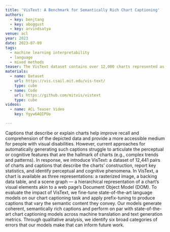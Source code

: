 ```yaml
---
title: 'VisText: A Benchmark for Semantically Rich Chart Captioning'
authors:
  - key: benjtang
  - key: aboggust
  - key: arvindsatya
venue: acl
year: 2023
date: 2023-07-09
tags:
  - machine learning interpretability
  - language
  - mixed methods
teaser: The VisText dataset contains over 12,000 charts represented as a rasterized image, data table, and scene graph. Each chart is accompanied by a generated low-level (L1) caption describing the aspects of the chart’s construction (e.g., chart type and axis labels) and a crowdsourced high-level (L2/L3) caption describing summary statistics and interesting trends.
materials:
  - name: Dataset
    url: https://vis.csail.mit.edu/vis-text/
    type: cube
  - name: Code
    url: https://github.com/mitvis/vistext
    type: cube
videos:
  - name: ACL Teaser Video
    key: Ygyw6AQIPUo

---
```

Captions that describe or explain charts help improve recall and comprehension of the depicted data and provide a more accessible medium for people with visual disabilities. However, current approaches for automatically generating such captions struggle to articulate the perceptual or cognitive features that are the hallmark of charts (e.g., complex trends and patterns). In response, we introduce VisText: a dataset of 12,441 pairs of charts and captions that describe the charts’ construction, report key statistics, and identify perceptual and cognitive phenomena. In VisText, a chart is available as three representations: a rasterized image, a backing data table, and a scene graph — a hierarchical representation of a chart’s visual elements akin to a web page’s Document Object Model (DOM). To evaluate the impact of VisText, we fine-tune state-of-the-art language models on our chart captioning task and apply prefix-tuning to produce captions that vary the semantic content they convey. Our models generate coherent, semantically rich captions and perform on par with state-of-the-art chart captioning models across machine translation and text generation metrics. Through qualitative analysis, we identify six broad categories of errors that our models make that can inform future work.
